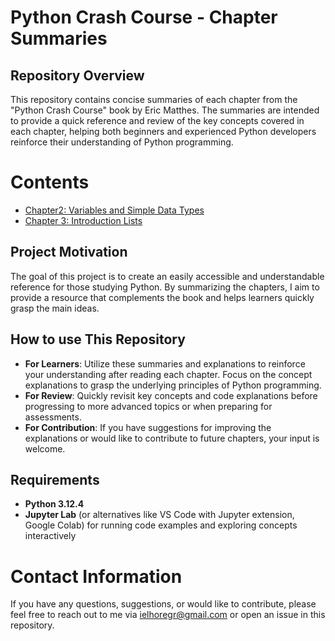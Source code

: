 # **Python Crash Course - Chapter Summaries** 
## Repository Overview 
This repository contains concise summaries of each chapter from the "Python Crash Course" book by Eric Matthes. The summaries are intended to provide a quick reference and review of the key concepts covered in each chapter, helping both beginners and experienced Python developers reinforce their understanding of Python programming.

# Contents 
- [Chapter2: Variables and Simple Data Types](https://github.com/ielhoregr/python-crash-course/tree/master/Chapter%202-Variables%20and%20simple%20data%20types) 
- [Chapter 3: Introduction Lists](https://github.com/ielhoregr/python-crash-course/tree/master/chapter%203-Introduction%20Lists) 


## Project Motivation
The goal of this project is to create an easily accessible and understandable reference for those studying Python. By summarizing the chapters, I aim to provide a resource that complements the book and helps learners quickly grasp the main ideas.

## How to use This Repository 
- **For Learners**:  Utilize these summaries and explanations to reinforce your understanding after reading each chapter. Focus on the concept explanations to grasp the underlying principles of Python programming. 
- **For Review**: Quickly revisit key concepts and code explanations before progressing to more advanced topics or when preparing for assessments. 
- **For Contribution**: If you have suggestions for improving the explanations or would like to contribute to future chapters, your input is welcome.

## Requirements 
- **Python 3.12.4** 
- **Jupyter Lab** (or alternatives like VS Code with Jupyter extension, Google Colab) for running code examples and exploring concepts interactively


# Contact Information 

If you have any questions, suggestions, or would like to contribute, please feel free to reach out to me via ielhoregr@gmail.com or open an issue in this repository.